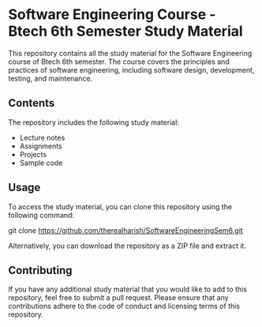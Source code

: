 # Software Engineering Course - Btech 6th Semester Study Material

This repository contains all the study material for the Software Engineering course of Btech 6th semester. The course covers the principles and practices of software engineering, including software design, development, testing, and maintenance.

## Contents

The repository includes the following study material:

- Lecture notes
- Assignments
- Projects
- Sample code

## Usage

To access the study material, you can clone this repository using the following command:

git clone https://github.com/therealharish/SoftwareEngineeringSem6.git

Alternatively, you can download the repository as a ZIP file and extract it.

## Contributing

If you have any additional study material that you would like to add to this repository, feel free to submit a pull request. Please ensure that any contributions adhere to the code of conduct and licensing terms of this repository.



